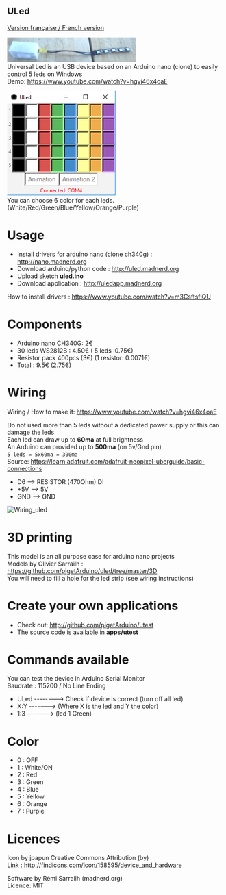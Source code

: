 ULed
-----

[Version française / French version](https://github.com/pigetArduino/uled/blob/master/readme.fr.md)

![Photo ULed](https://github.com/pigetArduino/uled/raw/master/doc/universalLed_photo.jpg)   
Universal Led is an USB device based on an Arduino nano (clone) to easily control 5 leds on Windows    
Demo: https://www.youtube.com/watch?v=hgvi46x4oaE


![ULed App](https://github.com/pigetArduino/uled/raw/master/doc/ul_app11.png)   
You can choose 6 color for each leds. (White/Red/Green/Blue/Yellow/Orange/Purple)

# Usage
* Install drivers for arduino nano (clone ch340g) : http://nano.madnerd.org
* Download arduino/python code : http://uled.madnerd.org
* Upload sketch **uled.ino**
* Download application : http://uledapp.madnerd.org    

How to install drivers : https://www.youtube.com/watch?v=m3CsftsfiQU

# Components
* Arduino nano CH340G: 2€
* 30 leds WS2812B : 4.50€ ( 5 leds :0.75€)
* Resistor pack 400pcs (3€) (1 resistor: 0.0071€)
* Total : 9.5€ (2.75€)

# Wiring
Wiring / How to make it: https://www.youtube.com/watch?v=hgvi46x4oaE

Do not used more than 5 leds without a dedicated power supply or this can damage the leds   
Each led can draw up to **60ma** at full brightness   
An Arduino can provided up to **500ma** (on 5v/Gnd pin)   
```5 leds = 5x60ma = 300ma ```  
Source:
https://learn.adafruit.com/adafruit-neopixel-uberguide/basic-connections

* D6 --> RESISTOR (470Ohm) DI
* +5V --> 5V
* GND --> GND

![Wiring_uled](https://github.com/pigetArduino/uled/raw/master/doc/universalLed_wiring.png)

# 3D printing
This model is an all purpose case for arduino nano projects    
Models by Olivier Sarrailh : https://github.com/pigetArduino/uled/tree/master/3D    
You will need to fill a hole for the led strip (see wiring instructions)

# Create your own applications
* Check out: http://github.com/pigetArduino/utest   
* The source code is available in **apps/utest**

# Commands available
You can test the device in Arduino Serial Monitor   
Baudrate : 115200 / No Line Ending   

* ULed --------> Check if device is correct (turn off all led)
* X:Y -------> (Where X is the led and Y the color)
* 1:3 -------> (led 1 Green)

# Color
* 0 : OFF
* 1 : White/ON
* 2 : Red
* 3 : Green
* 4 : Blue
* 5 : Yellow
* 6 : Orange
* 7 : Purple

# Licences
Icon by jpapun
Creative Commons Attribution (by)   
Link : http://findicons.com/icon/158595/device_and_hardware

Software by Rémi Sarrailh (madnerd.org)   
Licence: MIT

